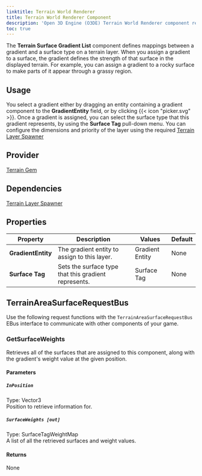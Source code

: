 ```yaml
---
linktitle: Terrain World Renderer
title: Terrain World Renderer Component
description: 'Open 3D Engine (O3DE) Terrain World Renderer component reference.'
toc: true
---
```


The **Terrain Surface Gradient List** component defines mappings between a gradient and a surface type on a terrain layer.  When you assign a gradient to a surface, the gradient defines the strength of that surface in the displayed terrain. For example, you can assign a gradient to a rocky surface to make parts of it appear through a grassy region.

## Usage ##

You select a gradient either by dragging an entity containing a gradient component to the **GradientEntity** field, or by clicking {{< icon "picker.svg" >}}.
Once a gradient is assigned, you can select the surface type that this gradient represents, by using the **Surface Tag** pull-down menu. 
You can configure the dimensions and priority of the layer using the required [Terrain Layer Spawner](/docs/user-guide/components/reference/terrain/layer_spawner)

## Provider ##

[Terrain Gem](/docs/user-guide/gems/reference/environment/terrain)

## Dependencies ##

[Terrain Layer Spawner](/docs/user-guide/components/reference/terrain/layer_spawner)

## Properties ##

| Property | Description | Values | Default |
|-|-|-|-|
| **GradientEntity** | The gradient entity to assign to this layer. | Gradient Entity | None |
| **Surface Tag** | Sets the surface type that this gradient represents. | Surface Tag | None |


## TerrainAreaSurfaceRequestBus  ##

Use the following request functions with the `TerrainAreaSurfaceRequestBus ` EBus interface to communicate with other components of your game.

### GetSurfaceWeights 

Retrieves all of the surfaces that are assigned to this component, along with the gradient's weight value at the given position.

#### Parameters

##### `InPosition`

Type: Vector3  
Position to retrieve information for.

##### `SurfaceWeights [out]`

Type: SurfaceTagWeightMap  
A list of all the retrieved surfaces and weight values. 

#### Returns

None

